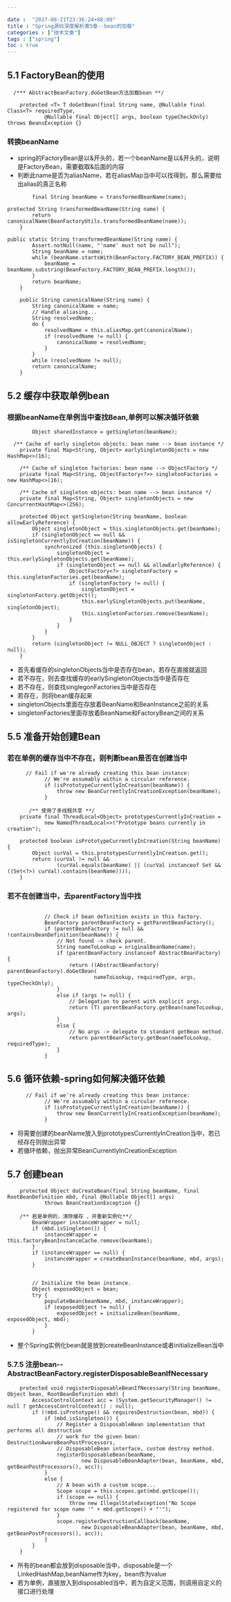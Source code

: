 ```yaml
---

date :  "2017-08-21T23:36:24+08:00" 
title : "Spring源码深度解析第5章--bean的加载" 
categories : ["技术文章"] 
tags : ["spring"] 
toc : true
---
```



5.1 FactoryBean的使用
---------------------

``` {.java}
  /*** AbstractBeanFactory.doGetBean方法加载bean **/

    protected <T> T doGetBean(final String name, @Nullable final Class<T> requiredType,
            @Nullable final Object[] args, boolean typeCheckOnly) throws BeansException {}
```

### 转换beanName

-   spring的FactoryBean是以&开头的，若一个beanName是以&开头的，说明是FactoryBean，需要截取&后面的内容
-   判断此name是否为aliasName，若在aliasMap当中可以找得到，那么需要给出alias的真正名称

``` {.java}
        final String beanName = transformedBeanName(name);

protected String transformedBeanName(String name) {
        return canonicalName(BeanFactoryUtils.transformedBeanName(name));
    }
```

``` {.java}
public static String transformedBeanName(String name) {
        Assert.notNull(name, "'name' must not be null");
        String beanName = name;
        while (beanName.startsWith(BeanFactory.FACTORY_BEAN_PREFIX)) {
            beanName = beanName.substring(BeanFactory.FACTORY_BEAN_PREFIX.length());
        }
        return beanName;
    }

    public String canonicalName(String name) {
        String canonicalName = name;
        // Handle aliasing...
        String resolvedName;
        do {
            resolvedName = this.aliasMap.get(canonicalName);
            if (resolvedName != null) {
                canonicalName = resolvedName;
            }
        }
        while (resolvedName != null);
        return canonicalName;
    }
```

5.2 缓存中获取单例bean
----------------------

### 根据beanName在单例当中查找Bean,单例可以解决循环依赖

``` {.java}
        Object sharedInstance = getSingleton(beanName);
```

``` {.java}
  /** Cache of early singleton objects: bean name --> bean instance */
    private final Map<String, Object> earlySingletonObjects = new HashMap<>(16);

    /** Cache of singleton factories: bean name --> ObjectFactory */
    private final Map<String, ObjectFactory<?>> singletonFactories = new HashMap<>(16);

    /** Cache of singleton objects: bean name --> bean instance */
    private final Map<String, Object> singletonObjects = new ConcurrentHashMap<>(256);

    protected Object getSingleton(String beanName, boolean allowEarlyReference) {
        Object singletonObject = this.singletonObjects.get(beanName);
        if (singletonObject == null && isSingletonCurrentlyInCreation(beanName)) {
            synchronized (this.singletonObjects) {
                singletonObject = this.earlySingletonObjects.get(beanName);
                if (singletonObject == null && allowEarlyReference) {
                    ObjectFactory<?> singletonFactory = this.singletonFactories.get(beanName);
                    if (singletonFactory != null) {
                        singletonObject = singletonFactory.getObject();
                        this.earlySingletonObjects.put(beanName, singletonObject);
                        this.singletonFactories.remove(beanName);
                    }
                }
            }
        }
        return (singletonObject != NULL_OBJECT ? singletonObject : null);
    }
```

-   首先看缓存的singletonObjects当中是否存在bean，若存在直接就返回
-   若不存在，则去查找缓存的earlySingletonObjects当中是否存在
-   若不存在，则查找singlegonFactories当中是否存在
-   若存在，则将bean缓存起来
-   singletonObjects里面在存放着BeanName和BeanInstance之前的关系
-   singletonFactories里面存放着BeanName和FactoryBean之间的关系

5.5 准备开始创建Bean
--------------------

### 若在单例的缓存当中不存在，则判断bean是否在创建当中

``` {.java}
      // Fail if we're already creating this bean instance:
            // We're assumably within a circular reference.
            if (isPrototypeCurrentlyInCreation(beanName)) {
                throw new BeanCurrentlyInCreationException(beanName);
            }

       /** 使用了多线程共享 **/
    private final ThreadLocal<Object> prototypesCurrentlyInCreation =
            new NamedThreadLocal<>("Prototype beans currently in creation");

    protected boolean isPrototypeCurrentlyInCreation(String beanName) {
        Object curVal = this.prototypesCurrentlyInCreation.get();
        return (curVal != null &&
                (curVal.equals(beanName) || (curVal instanceof Set && ((Set<?>) curVal).contains(beanName))));
    }
```

### 若不在创建当中，去parentFactory当中找

``` {.java}

            // Check if bean definition exists in this factory.
            BeanFactory parentBeanFactory = getParentBeanFactory();
            if (parentBeanFactory != null && !containsBeanDefinition(beanName)) {
                // Not found -> check parent.
                String nameToLookup = originalBeanName(name);
                if (parentBeanFactory instanceof AbstractBeanFactory) {
                    return ((AbstractBeanFactory) parentBeanFactory).doGetBean(
                            nameToLookup, requiredType, args, typeCheckOnly);
                }
                else if (args != null) {
                    // Delegation to parent with explicit args.
                    return (T) parentBeanFactory.getBean(nameToLookup, args);
                }
                else {
                    // No args -> delegate to standard getBean method.
                    return parentBeanFactory.getBean(nameToLookup, requiredType);
                }
            }
```

5.6 循环依赖-spring如何解决循环依赖
-----------------------------------

``` {.java}
      // Fail if we're already creating this bean instance:
            // We're assumably within a circular reference.
            if (isPrototypeCurrentlyInCreation(beanName)) {
                throw new BeanCurrentlyInCreationException(beanName);
            }
```

-   将需要创建的beanName放入到prototypesCurrentlyInCreation当中，若已经存在则抛出异常
-   若循环依赖，抛出异常BeanCurrentlyInCreationException

5.7 创建bean
------------

``` {.java}
    protected Object doCreateBean(final String beanName, final RootBeanDefinition mbd, final @Nullable Object[] args)
            throws BeanCreationException {}

    /** 若是单例的，清除缓存 ，并重新实例化**/
        BeanWrapper instanceWrapper = null;
        if (mbd.isSingleton()) {
            instanceWrapper = this.factoryBeanInstanceCache.remove(beanName);
        }
        if (instanceWrapper == null) {
            instanceWrapper = createBeanInstance(beanName, mbd, args);
        }


        // Initialize the bean instance.
        Object exposedObject = bean;
        try {
            populateBean(beanName, mbd, instanceWrapper);
            if (exposedObject != null) {
                exposedObject = initializeBean(beanName, exposedObject, mbd);
            }
        }
```

-   整个Spring实例化bean就是放到createBeanInstance或者initializeBean当中

### 5.7.5 注册bean--AbstractBeanFactory.registerDisposableBeanIfNecessary

``` {.java}
    protected void registerDisposableBeanIfNecessary(String beanName, Object bean, RootBeanDefinition mbd) {
        AccessControlContext acc = (System.getSecurityManager() != null ? getAccessControlContext() : null);
        if (!mbd.isPrototype() && requiresDestruction(bean, mbd)) {
            if (mbd.isSingleton()) {
                // Register a DisposableBean implementation that performs all destruction
                // work for the given bean: DestructionAwareBeanPostProcessors,
                // DisposableBean interface, custom destroy method.
                registerDisposableBean(beanName,
                        new DisposableBeanAdapter(bean, beanName, mbd, getBeanPostProcessors(), acc));
            }
            else {
                // A bean with a custom scope...
                Scope scope = this.scopes.get(mbd.getScope());
                if (scope == null) {
                    throw new IllegalStateException("No Scope registered for scope name '" + mbd.getScope() + "'");
                }
                scope.registerDestructionCallback(beanName,
                        new DisposableBeanAdapter(bean, beanName, mbd, getBeanPostProcessors(), acc));
            }
        }
    }
```

-   所有的bean都会放到disposable当中，disposable是一个LinkedHashMap,beanName作为key，bean作为value
-   若为单例，直接放入到disposabled当中，若为自定义范围，则调用自定义的接口进行处理

